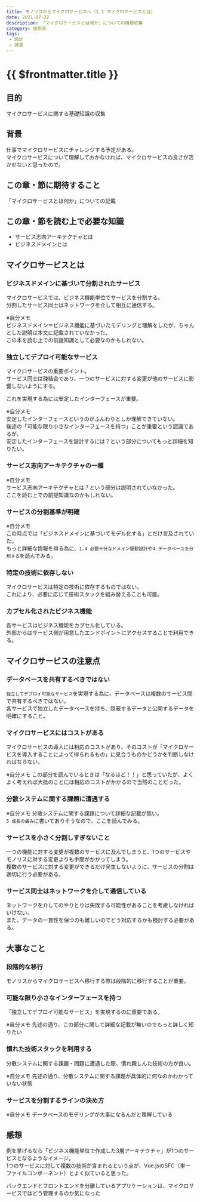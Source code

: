 ```yaml
---
title: モノリスからマイクロサービスへ（1.1 マイクロサービスとは）
date: 2021-07-22
description: 「マイクロサービスとは何か」についての情報収集
category: 技術系
tags:
 - 設計
 - 読書
---
```


# {{ $frontmatter.title }}

## 目的

マイクロサービスに関する基礎知識の収集

## 背景

仕事でマイクロサービスにチャレンジする予定がある。  
マイクロサービスについて理解しておかなければ、マイクロサービスの良さが活かせないと思ったので。  

## この章・節に期待すること

「マイクロサービスとは何か」についての記載

## この章・節を読む上で必要な知識

* サービス志向アーキテクチャとは
* ビジネスドメインとは

## マイクロサービスとは

### ビジネスドメインに基づいて分割されたサービス

マイクロサービスでは、ビジネス機能単位でサービスを分割する。  
分割したサービス同士はネットワークを介して相互に通信する。

※自分メモ  
ビジネスドメイン＝ビジネス機能に基づいたモデリングと理解をしたが、ちゃんとした説明は本文に記載されていなかった。  
この本を読む上での前提知識として必要なのかもしれない。

### 独立してデプロイ可能なサービス

マイクロサービスの重要ポイント。  
サービス同士は疎結合であり、一つのサービスに対する変更が他のサービスに影響しないようにする。

これを実現する為には安定したインターフェースが重要。

※自分メモ  
安定したインターフェースというのがふんわりとしか理解できていない。  
後述の「可能な限り小さなインターフェースを持つ」ことが重要という認識であるが、  
安定したインターフェースを設計するには？という部分についてもっと詳細を知りたい。

### サービス志向アーキテクチャの一種

※自分メモ  
サービス志向アーキテクチャとは？という部分は説明されていなかった。  
ここを読む上での前提知識なのかもしれない。

### サービスの分割基準が明確

※自分メモ  
この時点では「ビジネスドメインに基づいてモデル化する」とだけ言及されていた。  
もっと詳細な情報を得る為に、`1.4 必要十分なドメイン駆動設計`や`4 データベースを分割する`を読んでみる。

### 特定の技術に依存しない

マイクロサービスは特定の技術に依存するものではない。  
これにより、必要に応じて技術スタックを組み替えることも可能。

### カプセル化されたビジネス機能

各サービスはビジネス機能をカプセル化している。  
外部からはサービス側が用意したエンドポイントにアクセスすることで利用できる。

## マイクロサービスの注意点

### データベースを共有するべきではない

`独立してデプロイ可能なサービス`を実現する為に、データベースは複数のサービス間で共有するべきではない。  
各サービスで独立したデータベースを持ち、隠蔽するデータと公開するデータを明確にすること。

### マイクロサービスにはコストがある

マイクロサービスの導入には相応のコストがあり、そのコストが「マイクロサービスを導入することによって得られるもの」に見合うものかどうかを判断しなければならない。

※自分メモ
この部分を読んでいるときは「なるほど！！」と思っていたが、よくよく考えれば大抵のことには相応のコストがかかるので当然のことだった。

### 分散システムに関する課題に遭遇する

※自分メモ
分散システムに関する課題について詳細な記載が無い。  
`5 成長の痛み`に書いてありそうなので、ここを読んでみる。

### サービスを小さく分割しすぎないこと

一つの機能に対する変更が複数のサービスに及んでしまうと、1つのサービスやモノリスに対する変更よりも手間がかかってしまう。  
複数のサービスに対する変更ができるだけ発生しないように、サービスの分割は適切に行う必要がある。

### サービス同士はネットワークを介して通信している

ネットワークを介してのやりとりは失敗する可能性があることを考慮しなければいけない。  
また、データの一貫性を保つのも難しいのでどう対応するかも検討する必要がある。

## 大事なこと

### 段階的な移行

モノリスからマイクロサービスへ移行する際は段階的に移行することが重要。

### 可能な限り小さなインターフェースを持つ

「独立してデプロイ可能なサービス」を実現するのに重要である。  

※自分メモ
先述の通り、この部分に関して詳細な記載が無いのでもっと詳しく知りたい

### 慣れた技術スタックを利用する

分散システムに関する課題・問題に遭遇した際、慣れ親しんた技術の方が良い。

※自分メモ
先述の通り、分散システムに関する課題が具体的に何なのかわかっていない状態

### サービスを分割するラインの決め方

※自分メモ
データベースのモデリングが大事になるんだと理解している

## 感想

例を挙げるなら「ビジネス機能単位で作成した3層アーキテクチャ」が1つのサービスとなるようなイメージ。  
1つのサービスに対して複数の技術が含まれるという点が、Vue.jsのSFC（単一ファイルコンポーネント）とよく似ていると思った。

バックエンドとフロントエンドを分離しているアプリケーションは、マイクロサービスではどう管理するのか気になった
